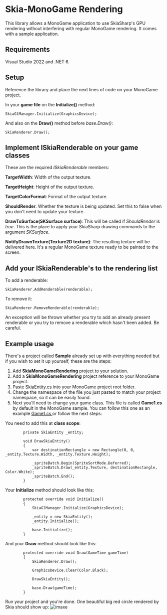 # Skia-MonoGame Rendering

This library allows a MonoGame application to use SkiaSharp's GPU rendering without interfering with regular MonoGame rendering.
It comes with a sample application.


## Requirements

Visual Studio 2022 and .NET 6.

## Setup
Reference the library and place the next lines of code on your MonoGame project.

In your **game file** on the **Initialize()** method:
```
SkiaGlManager.Initialize(GraphicsDevice);
```
And also on the **Draw()** method before *base.Draw()*:
```
SkiaRenderer.Draw();
```
## Implement ISkiaRenderable on your game classes

These are the required *ISkiaRenderable* members:

**TargetWidth**: Width of the output texture.

**TargetHeight**: Height of the output texture.

**TargetColorFormat**: Format of the output texture.

**ShouldRender**: Whether the texture is being updated. Set this to false when you don't need to update your texture.

**DrawToSurface(SKSurface surface)**: This will be called if *ShouldRender* is *true*. This is the place to apply your SkiaSharp drawing commands to the argument *SKSurface*.

**NotifyDrawnTexture(Texture2D texture)**: The resulting texture will be delivered here. It's a regular MonoGame texture ready to be painted to the screen.

## Add your ISkiaRenderable's to the rendering list
To add a renderable:
```
SkiaRenderer.AddRenderable(renderable);
```
To remove it:
```
SkiaRenderer.RemoveRenderable(renderable);
```
An exception will be thrown whether you try to add an already present renderable or you try to remove a renderable which hasn't been added. Be careful.

## Example usage

There's a project called **Sample** already set up with everything needed but if you wish to set it up yourself, these are the steps:

1. Add **SkiaMonoGameRendering** project to your solution.
2. Add a **SkiaMonoGameRendering** project reference to your MonoGame project.
3. Paste [SkiaEntity.cs ](https://github.com/mfigueirido/SkiaMonoGameRendering/blob/master/Sample/SkiaEntity.cs) into your MonoGame project root folder.
4. Change the namespace of the file you just pasted to match your project namespace, so it can be easily found.
5. Next you'll need to change your game class. This file is called **Game1.cs** by default in the MonoGame sample. You can follow this one as an example [Game1.cs ](https://github.com/mfigueirido/SkiaMonoGameRendering/blob/master/Sample/Game1.cs) or follow the next steps:

You need to add this at **class scope**:
```
        private SkiaEntity _entity;

        void DrawSkiaEntity()
        {
            var destinationRectangle = new Rectangle(0, 0, _entity.Texture.Width, _entity.Texture.Height);

            _spriteBatch.Begin(SpriteSortMode.Deferred);
            _spriteBatch.Draw(_entity.Texture, destinationRectangle, Color.White);
            _spriteBatch.End();
        }
```
Your **Initialize** method should look like this:
```
        protected override void Initialize()
        {
            SkiaGlManager.Initialize(GraphicsDevice);

            _entity = new SkiaEntity();
            _entity.Initialize();

            base.Initialize();
        }
```
And your **Draw** method should look like this:
```
        protected override void Draw(GameTime gameTime)
        {
            SkiaRenderer.Draw();

            GraphicsDevice.Clear(Color.Black);

            DrawSkiaEntity();

            base.Draw(gameTime);
        }
```

Run your project and you're done. One beautiful big red circle rendered by Skia should show up:
![imaxe](https://github.com/mfigueirido/SkiaMonoGameRendering/assets/24922404/01595870-08af-4a3a-b1f5-d4fed8516a5b)
